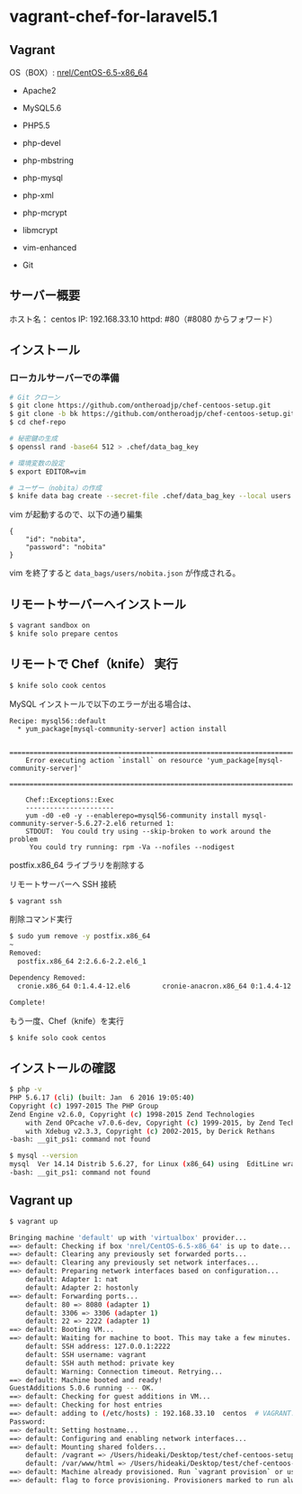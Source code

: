# vagrant-chef-for-laravel5.1


## Vagrant

OS（BOX）: [nrel/CentOS-6.5-x86_64](https://vagrantcloud.com/nrel/boxes/CentOS-6.5-x86_64)

* Apache2
* MySQL5.6
* PHP5.5

* php-devel
* php-mbstring 
* php-mysql 
* php-xml 
* php-mcrypt 
* libmcrypt

* vim-enhanced
* Git

## サーバー概要

ホスト名： centos
IP: 192.168.33.10
httpd: #80（#8080 からフォワード）


## インストール

### ローカルサーバーでの準備

```bash
# Git クローン
$ git clone https://github.com/ontheroadjp/chef-centoos-setup.git
$ git clone -b bk https://github.com/ontheroadjp/chef-centoos-setup.git
$ cd chef-repo

# 秘密鍵の生成
$ openssl rand -base64 512 > .chef/data_bag_key

# 環境変数の設定
$ export EDITOR=vim

# ユーザー（nobita）の作成
$ knife data bag create --secret-file .chef/data_bag_key --local users nobita
```

vim が起動するので、以下の通り編集

```vim
{
	"id": "nobita", 
	"password": "nobita" 
}
```

vim を終了すると ``data_bags/users/nobita.json`` が作成される。

## リモートサーバーへインストール

```bash
$ vagrant sandbox on
$ knife solo prepare centos
```

## リモートで Chef（knife） 実行

```bash
$ knife solo cook centos
```

MySQL インストールで以下のエラーが出る場合は、

```
Recipe: mysql56::default
  * yum_package[mysql-community-server] action install
    
    ================================================================================
    Error executing action `install` on resource 'yum_package[mysql-community-server]'
    ================================================================================
    
    Chef::Exceptions::Exec
    ----------------------
    yum -d0 -e0 -y --enablerepo=mysql56-community install mysql-community-server-5.6.27-2.el6 returned 1:
    STDOUT:  You could try using --skip-broken to work around the problem
     You could try running: rpm -Va --nofiles --nodigest
```

postfix.x86_64 ライブラリを削除する

リモートサーバーへ SSH 接続

```bash
$ vagrant ssh
```

削除コマンド実行

```bash
$ sudo yum remove -y postfix.x86_64
~
Removed:
  postfix.x86_64 2:2.6.6-2.2.el6_1

Dependency Removed:
  cronie.x86_64 0:1.4.4-12.el6        cronie-anacron.x86_64 0:1.4.4-12.el6        crontabs.noarch 0:1.10-33.el6

Complete!
```
もう一度、Chef（knife）を実行

```bash
$ knife solo cook centos
```
## インストールの確認

```bash
$ php -v
PHP 5.6.17 (cli) (built: Jan  6 2016 19:05:40) 
Copyright (c) 1997-2015 The PHP Group
Zend Engine v2.6.0, Copyright (c) 1998-2015 Zend Technologies
    with Zend OPcache v7.0.6-dev, Copyright (c) 1999-2015, by Zend Technologies
    with Xdebug v2.3.3, Copyright (c) 2002-2015, by Derick Rethans
-bash: __git_ps1: command not found

$ mysql --version
mysql  Ver 14.14 Distrib 5.6.27, for Linux (x86_64) using  EditLine wrapper
-bash: __git_ps1: command not found
```

## Vagrant up

```bash
$ vagrant up

Bringing machine 'default' up with 'virtualbox' provider...
==> default: Checking if box 'nrel/CentOS-6.5-x86_64' is up to date...
==> default: Clearing any previously set forwarded ports...
==> default: Clearing any previously set network interfaces...
==> default: Preparing network interfaces based on configuration...
    default: Adapter 1: nat
    default: Adapter 2: hostonly
==> default: Forwarding ports...
    default: 80 => 8080 (adapter 1)
    default: 3306 => 3306 (adapter 1)
    default: 22 => 2222 (adapter 1)
==> default: Booting VM...
==> default: Waiting for machine to boot. This may take a few minutes...
    default: SSH address: 127.0.0.1:2222
    default: SSH username: vagrant
    default: SSH auth method: private key
    default: Warning: Connection timeout. Retrying...
==> default: Machine booted and ready!
GuestAdditions 5.0.6 running --- OK.
==> default: Checking for guest additions in VM...
==> default: Checking for host entries
==> default: adding to (/etc/hosts) : 192.168.33.10  centos  # VAGRANT: be48b7b8b740ca08f7fcb0f5d4bb247a (default) / e02002d5-f213-4d51-90b5-0edd67a94f99
Password:
==> default: Setting hostname...
==> default: Configuring and enabling network interfaces...
==> default: Mounting shared folders...
    default: /vagrant => /Users/hideaki/Desktop/test/chef-centoos-setup
    default: /var/www/html => /Users/hideaki/Desktop/test/chef-centoos-setup/html
==> default: Machine already provisioned. Run `vagrant provision` or use the `--provision`
==> default: flag to force provisioning. Provisioners marked to run always will still run.
```